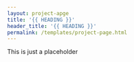 ```yaml
---
layout: project-apge
title: '{{ HEADING }}'
header_title: '{{ HEADING }}'
permalink: /templates/project-page.html
---
```

This is just a placeholder
